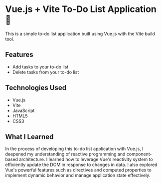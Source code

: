 # Vue.js + Vite To-Do List Application 🚀

This is a simple to-do list application built using Vue.js with the Vite build tool.

## Features

- Add tasks to your to-do list
- Delete tasks from your to-do list

## Technologies Used

- Vue.js
- Vite
- JavaScript
- HTML5
- CSS3

## What I Learned 

In the process of developing this to-do list application with Vue.js, I deepened my understanding of reactive programming and component-based architecture. I learned how to leverage Vue's reactivity system to efficiently update the DOM in response to changes in data. I also explored Vue's powerful features such as directives and computed properties to implement dynamic behavior and manage application state effectively. 
